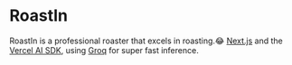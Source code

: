 # RoastIn

RoastIn is a professional roaster that excels in roasting.😂 [Next.js](https://nextjs.org) and the [Vercel AI SDK](https://sdk.vercel.ai/), using [Groq](https://wow.groq.com/) for super fast inference.

<!-- [![Deploy with Vercel](https://vercel.com/button)](https://vercel.com/new/clone?repository-url=https%3A%2F%2Fgithub.com%2Fai-ng%2Fmagic-spell&env=GROQ_API_KEY&envDescription=Groq%20API%20key%20from%20https%3A%2F%2Fconsole.groq.com%2Fkeys&project-name=magic-spell&repository-name=magic-spell&demo-title=Magic%20Spell&demo-description=AI%20prompting%20built%20into%20your%20%3Ctextarea%3E&demo-url=https%3A%2F%2Fmagic-spell.vercel.app&demo-image=https%3A%2F%2Fmagic-spell.vercel.app%2Fopengraph-image.png) -->

<!-- ## Developing

-   Clone the repository
-   Create a `.env.local` file with `GROQ_API_KEY=your-api-key` where `your-api-key` is your Groq API key from [console.groq.com](https://console.groq.com/keys).
-   Run `pnpm install` to install dependencies.
-   Run `pnpm dev` to start the development server. -->
